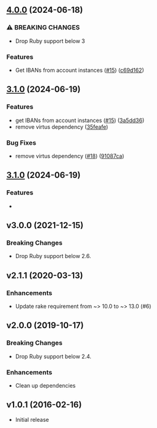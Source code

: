 ## [4.0.0](https://github.com/sequra/norma43_parser/compare/3.0.0...v4.0.0) (2024-06-18)


### ⚠ BREAKING CHANGES

* Drop Ruby support below 3

### Features

* Get IBANs from account instances ([#15](https://github.com/sequra/norma43_parser/issues/15)) ([c69d162](https://github.com/sequra/norma43_parser/commit/c69d162361b188f2b2d904b1958e3108be9a3939))


## [3.1.0](https://github.com/sequra/norma43_parser/compare/3.0.0...v3.1.0) (2024-06-19)


### Features

* get IBANs from account instances ([#15](https://github.com/sequra/norma43_parser/issues/15)) ([3a5dd36](https://github.com/sequra/norma43_parser/commit/3a5dd366a934525e421d3cbcaceabb88a285fb6d))
* remove virtus dependency ([35feafe](https://github.com/sequra/norma43_parser/commit/35feafe905da17823efa61a8cef8f4a3fefe6bba))


### Bug Fixes

* remove virtus dependency ([#18](https://github.com/sequra/norma43_parser/issues/18)) ([91087ca](https://github.com/sequra/norma43_parser/commit/91087cadce1e78484e9ea8fc68ec661f2fb42aa3))

## [3.1.0](https://github.com/sequra/norma43_parser/compare/3.0.0...v3.1.0) (2024-06-19)


### Features

-

## v3.0.0 (2021-12-15)

### Breaking Changes

- Drop Ruby support below 2.6.

## v2.1.1 (2020-03-13)

### Enhancements

- Update rake requirement from ~> 10.0 to ~> 13.0 (#6)

## v2.0.0 (2019-10-17)

### Breaking Changes

- Drop Ruby support below 2.4.


### Enhancements

- Clean up dependencies

## v1.0.1 (2016-02-16)

- Initial release
